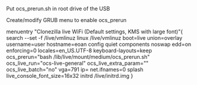 Put ocs_prerun.sh in root drive of the USB

Create/modify GRUB menu to enable ocs_prerun

menuentry "Clonezilla live WiFi (Default settings, KMS with large font)"{
  search --set -f /live/vmlinuz
  linux /live/vmlinuz boot=live union=overlay username=user hostname=eoan config quiet components noswap edd=on enforcing=0 locales=en_US.UTF-8 keyboard-layouts=keep ocs_prerun="bash /lib/live/mount/medium/ocs_prerun.sh" ocs_live_run="ocs-live-general" ocs_live_extra_param="" ocs_live_batch="no" vga=791 ip= net.ifnames=0  splash live_console_font_size=16x32
  initrd /live/initrd.img
}